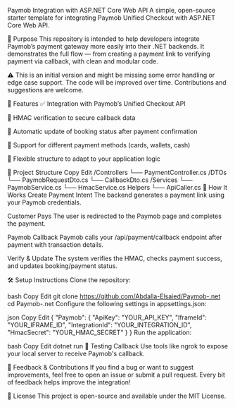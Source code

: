 Paymob Integration with ASP.NET Core Web API
A simple, open-source starter template for integrating Paymob Unified Checkout with ASP.NET Core Web API.

📌 Purpose
This repository is intended to help developers integrate Paymob’s payment gateway more easily into their .NET backends. It demonstrates the full flow — from creating a payment link to verifying payment via callback, with clean and modular code.

⚠️ This is an initial version and might be missing some error handling or edge case support. The code will be improved over time. Contributions and suggestions are welcome.

🔧 Features
✅ Integration with Paymob’s Unified Checkout API

🔐 HMAC verification to secure callback data

🔁 Automatic update of booking status after payment confirmation

🔄 Support for different payment methods (cards, wallets, cash)

🧩 Flexible structure to adapt to your application logic

📁 Project Structure
Copy
Edit
/Controllers
  └── PaymentController.cs
/DTOs
  └── PaymobRequestDto.cs
  └── CallbackDto.cs
/Services
  └── PaymobService.cs
  └── HmacService.cs
Helpers
  └── ApiCaller.cs
🚀 How It Works
Create Payment Intent
The backend generates a payment link using your Paymob credentials.

Customer Pays
The user is redirected to the Paymob page and completes the payment.

Paymob Callback
Paymob calls your /api/payment/callback endpoint after payment with transaction details.

Verify & Update
The system verifies the HMAC, checks payment success, and updates booking/payment status.

🛠️ Setup Instructions
Clone the repository:

bash
Copy
Edit
git clone https://github.com/Abdalla-Elsaied/Paymob-.net
cd Paymob-.net
Configure the following settings in appsettings.json:

json
Copy
Edit
{
  "Paymob": {
    "ApiKey": "YOUR_API_KEY",
    "IframeId": "YOUR_IFRAME_ID",
    "IntegrationId": "YOUR_INTEGRATION_ID",
    "HmacSecret": "YOUR_HMAC_SECRET"
  }
}
Run the application:

bash
Copy
Edit
dotnet run
🧪 Testing Callback
Use tools like ngrok to expose your local server to receive Paymob's callback.

💬 Feedback & Contributions
If you find a bug or want to suggest improvements, feel free to open an issue or submit a pull request. Every bit of feedback helps improve the integration!

📄 License
This project is open-source and available under the MIT License.
